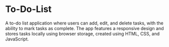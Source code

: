 # To-Do-List
A to-do list application where users can add, edit, and delete tasks, with the ability to mark tasks as complete. The app features a responsive design and stores tasks locally using browser storage, created using HTML, CSS, and JavaScript.
